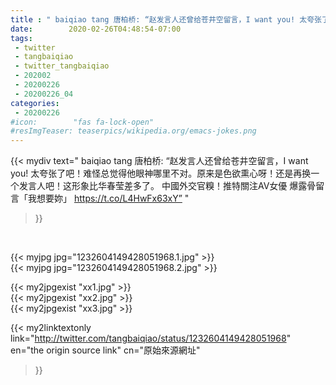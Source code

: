 ```yaml
---
title : " baiqiao tang 唐柏桥: “赵发言人还曾给苍井空留言，I want you! 太夸张了吧！难怪总觉得他眼神哪里不对。原来是色欲熏心呀！还是再换一个发言人吧！这形象比华春莹差多了。&#10;&#10;中國外交官糗！推特關注AV女優 爆露骨留言「我想要妳」 https://t.co/L4HwFx63xY”  "
date:        2020-02-26T04:48:54-07:00
tags:
 - twitter
 - tangbaiqiao
 - twitter_tangbaiqiao
 - 202002
 - 20200226
 - 20200226_04
categories:
 - 20200226
#icon:        "fas fa-lock-open"
#resImgTeaser: teaserpics/wikipedia.org/emacs-jokes.png
---
```


{{< mydiv text=" baiqiao tang 唐柏桥: “赵发言人还曾给苍井空留言，I want you! 太夸张了吧！难怪总觉得他眼神哪里不对。原来是色欲熏心呀！还是再换一个发言人吧！这形象比华春莹差多了。&#10;&#10;中國外交官糗！推特關注AV女優 爆露骨留言「我想要妳」 https://t.co/L4HwFx63xY”  "
>}}
<br>


 {{< myjpg jpg="1232604149428051968.1.jpg" >}}<br>  {{< myjpg jpg="1232604149428051968.2.jpg" >}}<br> 

{{< my2jpgexist "xx1.jpg" >}}<br>
{{< my2jpgexist "xx2.jpg" >}}<br>
{{< my2jpgexist "xx3.jpg" >}}<br>


{{< my2linktextonly link="http://twitter.com/tangbaiqiao/status/1232604149428051968"
en="the origin source link" cn="原始來源網址"
>}}


<br>

